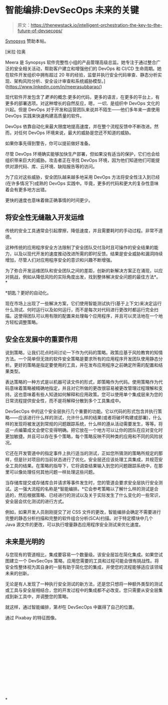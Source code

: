 # 智能编排:DevSecOps 未来的关键

> 原文：<https://thenewstack.io/intelligent-orchestration-the-key-to-the-future-of-devsecops/>

[Synopsys](https://www.synopsys.com/software-integrity.html) 赞助本帖。

 [米拉·拉奥

Meera 是 Synopsys 软件完整性小组的产品管理高级总监。她专注于通过整合广泛的安全相关活动，帮助客户建立和增强他们的 DevOps 和 CI/CD 生命周期。她在软件开发组织中拥有超过 20 年的经验，监督并执行安全代码审查、静态分析实现、架构风险分析、安全设计审查和系统威胁模型。](https://www.linkedin.com/in/meerasubbarao/) 

现代软件开发包含了*更多*的概念:更多的代码，更多的语言，在更多的平台上，有更多的部署选项。对这种增长的自然反应，嗯，*一切*，是组织中 DevOps 文化的兴起。但是 DevOps 对于开发和运营团队来说并不陌生——他们多年来一直使用 DevOps 实践来快速构建高质量的软件。

DevOps 依靠自动化来最大限度地提高速度，并在整个流程反馈中不断改进。然而，对任何 DevOps 环境来说，最大的威胁是您还不知道的威胁。

如果你事先得到警告，你可以提前做好准备。

尽管 DevOps 环境确实能够加快生产部署，但如果没有适当的保护，它们也会给组织带来巨大的威胁。攻击者正在寻找 DevOps 环境，因为他们知道他们可能提供对源代码、库、云环境、缺陷报告等的访问。

为了应对这些威胁，安全团队越来越多地采用 DevOps 方法将安全性注入到已经(在许多情况下)成熟的 DevOps 实践中。毕竟，更多的代码和更大的复杂性意味着会有更多地方出错。

更快的速度也意味着做正确事情的时间更少。

## 将安全性无缝融入开发运维

传统的安全工具通常会引起摩擦，降低速度，并且需要耗时的手动过程。非常不道德。

这种传统的应用程序安全方法限制了安全团队交付及时且可操作的安全结果的能力，以及以现代开发的速度推动改进所需的即时反馈。结果是安全威胁和漏洞持续增加，尽管人们对应用程序安全的意识和兴趣不断增强。

为了弥合开发运维团队和安全团队之间的差距，创新的新解决方案正在涌现，以应对挑战，例如从降低风险的实际角度出发，找到整体解决安全问题的最佳方法*。*

 *钥匙？更好的自动化。

现在市场上出现了一些解决方案，它们使用智能测试执行(基于上下文)来决定运行什么测试、何时运行以及如何运行，而不是每次对代码进行更改时都运行完全扫描。这使得团队可以用有限的配置来处理每个应用程序，并且可以灵活地在一个地方轻松调整策略。

## 安全在发展中的重要作用

说到策略，让我们花点时间讨论一下作为代码的策略。政策应基于风险教育的知情方法。一个简单但无效的软件安全策略是要求所有的应用程序开发团队使用静态分析。更好的策略是指定要使用的工具，并在发布应用程序之前确定所需的配置和结果类型。

表达策略的一种方式是以机器可读文件的形式，即策略作为代码。使用策略作为代码意味着策略被精确地指定，并且对它所做的更改很容易被更改管理过程理解和支持。这也意味着有些人知道如何解释和应用政策。您可以使用单个集成层来为您的日常流程提供安全性，而不是将解释分散到多个工具集成中。

DevSecOps 中的这个安全层执行几个重要的功能。它以代码的形式包含并执行策略——应该进行什么样的测试，允许什么样的结果(或者将破坏构建或部署)，什么样的发现将被发送到常规的问题跟踪系统，什么样的遵从活动需要发生，等等。将这一点编纂成文会使它变得明确。把它放在一个地方可以让你的团队在应对变化时更加敏捷。并且可以存在多个策略，每个策略反映不同种类的应用和不同的风险状况。

它还在开发管道中的指定事件上执行适当的测试，正如您所猜测的策略所规定的那样，但是针对项目的当前状态进行了优化。安全层还应该处理工具集成，并规范安全工具的结果。在策略的指导下，它将调查结果输入到您的问题跟踪系统中，在那里可以像处理任何其他问题一样处理这些问题。

当存储库提交或存储库合并请求等事件发生时，您的管道会要求安全层执行安全测试。这一强大流程的名称是*智能编排。*它会参考策略以了解什么样的测试是合适的，然后根据策略、已经进行的测试以及关于实际发生了什么变化的一些常识，安全层会优化测试的进行方式。

例如，如果开发人员刚刚提交了对 CSS 文件的更改，智能编排会确定不需要进行完整的静态分析扫描和完整的软件组合分析(SCA)扫描。对于特定模块中几个 Java 源文件的更改，可以执行增量静态应用程序安全测试来优化速度。

## 未来是光明的

与您现有的管道相比，集成要容易一个数量级。该安全层旨在简化集成。如果您试图建立一个 DevSecOps 策略，应用您需要的工具和过程可能会很有挑战性。将安全性整体视为其自身的一层有助于简化您的集成，并使您的流程能够适应该领域未来的创新。

无论是有人发现了一种执行安全测试的新方法，还是您只想将一种额外类型的测试或工具与安全层相结合，您的开发过程中的集成都不必改变。您只需要从安全层集成到新工具中，并调整您的策略。

就这样，通过智能编排，第*秒*在 DevSecOps 中赢得了自己的位置。

通过 Pixabay 的特征图像。

<svg xmlns:xlink="http://www.w3.org/1999/xlink" viewBox="0 0 68 31" version="1.1"><title>Group</title> <desc>Created with Sketch.</desc></svg>*